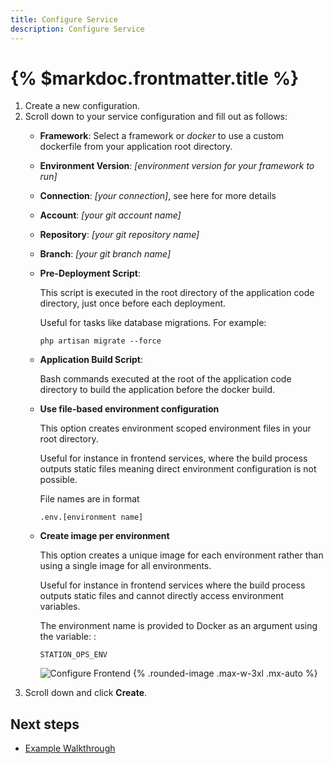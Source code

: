 ```yaml
---
title: Configure Service
description: Configure Service
---
```


# {% $markdoc.frontmatter.title %}



1. Create a new configuration.
2. Scroll down to your service configuration and fill out as follows:
   - **Framework**: Select a framework or *docker* to use a custom dockerfile from your application root directory.
   - **Environment Version**: *[environment version for your framework to run]*
   - **Connection**: *[your connection]*, see here for more details
   - **Account**: *[your git account name]*
   - **Repository**: *[your git repository name]*
   - **Branch**: *[your git branch name]*
   - **Pre-Deployment Script**:

     This script is executed in the root directory of the application code directory, just once before each deployment.

     Useful for tasks like database migrations. For example:

     ````php artisan migrate --force````

   - **Application Build Script**:

     Bash commands executed at the root of the application code directory to build the application before the docker build.

   - **Use file-based environment configuration**

     This option creates environment scoped environment files in your root directory.

     Useful for instance in frontend services, where the build process outputs static files meaning direct environment configuration is not possible.

     File names are in format

     ````.env.[environment name]````

   - **Create image per environment**

     This option creates a unique image for each environment rather than using a single image for all environments.

     Useful for instance in frontend services where the build process outputs static files and cannot directly access environment variables.

     The environment name is provided to Docker as an argument using the variable: :

     ````STATION_OPS_ENV````

     ![Configure Frontend](/images/example-walkthrough/configure-frontend.png) {%  .rounded-image .max-w-3xl .mx-auto %}
3. Scroll down and click **Create**.




## Next steps

- [Example Walkthrough](/example-walkthrough)
